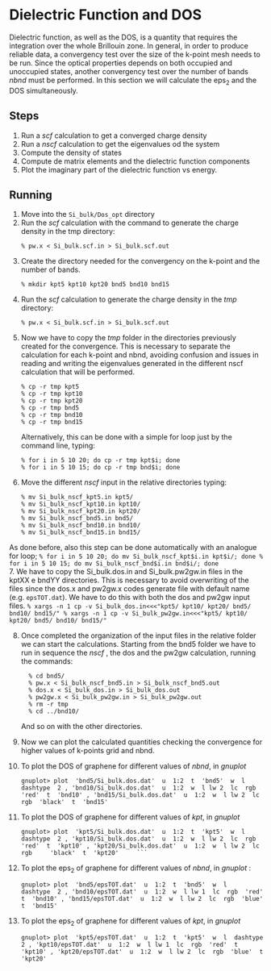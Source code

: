 # Dielectric Function and DOS

Dielectric function, as well as the DOS, is a quantity that requires the integration over the whole Brillouin zone. In general, in order to produce reliable data, a convergency test over the size of the k-point mesh needs to be run. Since the optical properties depends on both occupied and unoccupied states, another convergency test over the number of bands *nbnd* must be performed. In this section we will calculate the eps<sub>2</sub> and the DOS simultaneously.

## Steps

 1. Run a *scf* calculation to get a converged charge density
 2. Run a *nscf* calculation to get the eigenvalues od the system
 3. Compute the density of states
 4. Compute de matrix elements and the dielectric function  components 
 5. Plot the imaginary part of the dielectric function vs energy.

## Running

 1. Move into the `Si_bulk/Dos_opt` directory
 2. Run the *scf* calculation with the command to generate the charge density in the tmp directory:
    ```
    % pw.x < Si_bulk.scf.in > Si_bulk.scf.out
    ```
 3. Create the directory needed for the convergency on the k-point and the number of bands.
    ```
    % mkdir kpt5 kpt10 kpt20 bnd5 bnd10 bnd15
    ``` 
 4. Run the *scf* calculation to generate the charge density in the *tmp* directory:
    ```
    % pw.x < Si_bulk.scf.in > Si_bulk.scf.out
    ```  
 5. Now we have to copy the *tmp* folder in the directories previously created for the convergence. This is necessary to separate the calculation for each k-point and nbnd, avoiding confusion and issues in reading and writing the eigenvalues generated in the different nscf calculation that will be performed.
    ```
    % cp -r tmp kpt5
    % cp -r tmp kpt10
    % cp -r tmp kpt20
    % cp -r tmp bnd5
    % cp -r tmp bnd10
    % cp -r tmp bnd15
    ``` 
    Alternatively, this can be done with a simple for loop just by the command line, typing:
    ```
    % for i in 5 10 20; do cp -r tmp kpt$i; done
    % for i in 5 10 15; do cp -r tmp bnd$i; done
    ```      
 6. Move the different *nscf* input in the relative directories typing:
    ```
    % mv Si_bulk_nscf_kpt5.in kpt5/
    % mv Si_bulk_nscf_kpt10.in kpt10/
    % mv Si_bulk_nscf_kpt20.in kpt20/
    % mv Si_bulk_nscf_bnd5.in bnd5/
    % mv Si_bulk_nscf_bnd10.in bnd10/
    % mv Si_bulk_nscf_bnd15.in bnd15/
    ```
As done before, also this step can be done automatically with an analogue for loop;
    ```
    % for i in 5 10 20; do mv Si_bulk_nscf_kpt$i.in kpt$i/; done
    % for i in 5 10 15; do mv Si_bulk_nscf_bnd$i.in bnd$i/; done
    ```  
 7. We have to copy the Si_bulk.dos.in and Si_bulk.pw2gw.in files in the kptXX e bndYY directories. This is necessary to avoid overwriting of the files since the dos.x and pw2gw.x codes generate file with default name (e.g. `epsTOT.dat`). We have to do this with both the dos and pw2gw input files.
    ```
    % xargs -n 1 cp -v Si_bulk_dos.in<<<"kpt5/ kpt10/ kpt20/ bnd5/ bnd10/ bnd15/"
    % xargs -n 1 cp -v Si_bulk_pw2gw.in<<<"kpt5/ kpt10/ kpt20/ bnd5/ bnd10/ bnd15/"
    ```
 
 8. Once completed the organization of the input files in the relative folder we can start the calculations. Starting from the bnd5 folder we have to run in sequence the *nscf* , the dos and the pw2gw calculation, running the commands:
    ```
      % cd bnd5/
      % pw.x < Si_bulk_nscf_bnd5.in > Si_bulk_nscf_bnd5.out
      % dos.x < Si_bulk_dos.in > Si_bulk_dos.out
      % pw2gw.x < Si_bulk_pw2gw.in > Si_bulk_pw2gw.out
      % rm -r tmp
      % cd ../bnd10/
    ```
    And so on with the other directories.
 9. Now we can plot the calculated quantities checking the convergence for higher values of k-points grid and nbnd.
 10. To plot the DOS of graphene for different values of *nbnd*,  in *gnuplot* 
     ```
     gnuplot> plot  'bnd5/Si_bulk.dos.dat'  u  1:2  t  'bnd5'  w  l  dashtype  2 , 'bnd10/Si_bulk.dos.dat'  u  1:2  w  l lw 2  lc  rgb  'red'  t  'bnd10' , 'bnd15/Si_bulk.dos.dat'  u  1:2  w  l lw 2  lc  rgb  'black'  t  'bnd15'
     ```
  
 11. To plot the DOS of graphene for different values of *kpt*,  in *gnuplot* 

     ```    
     gnuplot> plot  'kpt5/Si_bulk.dos.dat'  u  1:2  t  'kpt5'  w  l  dashtype  2 , 'kpt10/Si_bulk.dos.dat'  u  1:2  w  l lw 2  lc  rgb  'red'  t  'kpt10' , 'kpt20/Si_bulk.dos.dat'  u  1:2  w  l lw 2  lc  rgb     'black'  t  'kpt20'     ```
 12.  To plot the  eps<sub>2</sub> of graphene for different values of *nbnd*,  in *gnuplot* :
         ```   
        gnuplot> plot  'bnd5/epsTOT.dat'  u  1:2  t  'bnd5'  w  l    dashtype  2 , 'bnd10/epsTOT.dat'  u  1:2  w  l lw 1  lc  rgb  'red'  t  'bnd10' , 'bnd15/epsTOT.dat'  u  1:2  w  l lw 2  lc  rgb  'blue'  t  'bnd15'
       ```  

 13. To plot the  eps<sub>2</sub> of graphene for different values of *kpt*,  in *gnuplot*
     ```   
     gnuplot> plot  'kpt5/epsTOT.dat'  u  1:2  t  'kpt5'  w  l  dashtype  2 , 'kpt10/epsTOT.dat'  u  1:2  w  l lw 1  lc  rgb  'red'  t  'kpt10' , 'kpt20/epsTOT.dat'  u  1:2  w  l lw 2  lc  rgb  'blue'  t  'kpt20' 
      ```  
